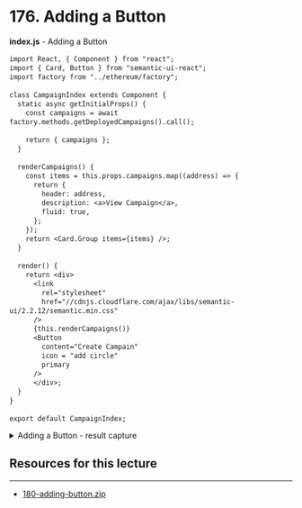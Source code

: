 # 176. Adding a Button

**index.js** - Adding a Button
```
import React, { Component } from "react";
import { Card, Button } from "semantic-ui-react";
import factory from "../ethereum/factory";

class CampaignIndex extends Component {
  static async getInitialProps() {
    const campaigns = await factory.methods.getDeployedCampaigns().call();

    return { campaigns };
  }

  renderCampaigns() {
    const items = this.props.campaigns.map((address) => {
      return {
        header: address,
        description: <a>View Campaign</a>,
        fluid: true,
      };
    });
    return <Card.Group items={items} />;
  }

  render() {
    return <div>
      <link
        rel="stylesheet"
        href="//cdnjs.cloudflare.com/ajax/libs/semantic-ui/2.2.12/semantic.min.css"
      />
      {this.renderCampaigns()}
      <Button 
        content="Create Campain"
        icon = "add circle"
        primary
      />
      </div>;
  }
}

export default CampaignIndex;
```

<details>
  <summary>Adding a Button - result capture</summary>

![176.1_Adding-a-Button.png](../imgs/176.1_Adding-a-Button.png)
---
</details>

##  Resources for this lecture

---

-   [180-adding-button.zip](https://beatlesm.s3.us-west-1.amazonaws.com/ethereum-and-solidity-complete-developer-guide/180-adding-button.zip)